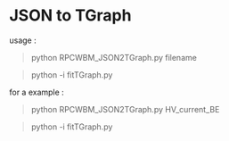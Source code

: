 JSON to TGraph
===================

usage :
> python RPCWBM_JSON2TGraph.py filename

> python -i fitTGraph.py 

for a example :
> python RPCWBM_JSON2TGraph.py HV_current_BE

> python -i fitTGraph.py 

